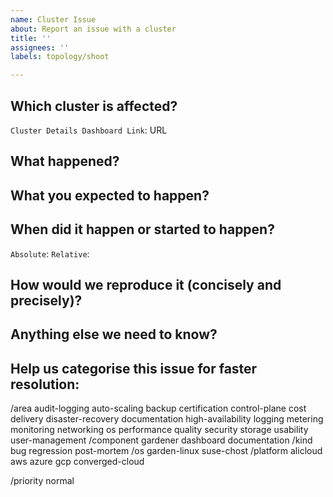 ```yaml
---
name: Cluster Issue
about: Report an issue with a cluster
title: ''
assignees: ''
labels: topology/shoot

---
```


## Which cluster is affected?

`Cluster Details Dashboard Link`: URL

## What happened?

## What you expected to happen?

## When did it happen or started to happen?

<!-- Please provide start time in UTC OR relative time in hours from now, so that we can pull the proper logs. -->
`Absolute`: <!-- e.g. 2029-01-01T15:00:00Z -->
`Relative`: <!-- e.g. 3h -->

## How would we reproduce it (concisely and precisely)?

## Anything else we need to know?

## Help us categorise this issue for faster resolution:

<!-- First word is category, all consecutive words narrow it down. -->
<!-- Please delete every word that doesn't fit here/from your PoV. -->
/area               audit-logging auto-scaling backup certification control-plane cost delivery disaster-recovery documentation high-availability logging metering monitoring networking os performance quality security storage usability user-management
/component   gardener dashboard documentation
/kind               bug regression post-mortem
/os                  garden-linux suse-chost
/platform        alicloud aws azure gcp converged-cloud

<!-- Keep the next line if this issue has no high urgency. Delete the line, if you go for a higher priority. -->
/priority normal

<!-- Uncomment the following line, if you believe this is a critical issue OR... -->
<!-- /priority critical -->

<!-- ...uncomment the following line, if this issue has direct customer impact and requires our SRE staff to be paged (at night/on weekends). Use only if business continuity is at risk! -->
<!-- /priority blocker -->
